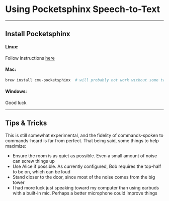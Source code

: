 # Using Pocketsphinx Speech-to-Text

---
## Install Pocketsphinx
#### Linux:
Follow instructions [here](https://github.com/cmusphinx/pocketsphinx)


#### Mac:
```bash
brew install cmu-pocketsphinx  # will probably not work without some troubleshooting
```

#### Windows:
Good luck

---

## Tips & Tricks
This is still somewhat experimental, and the fidelity of commands-spoken to commands-heard is far from perfect.  That being said, some things to help maximize:
- Ensure the room is as quiet as possible. Even a small amount of noise can screw things up
- Use Alice if possible. As currently configured, Bob requires the top-half to be on, which can be loud
- Stand closer to the door, since most of the noise comes from the big tower
- I had more luck just speaking toward my computer than using earbuds with a built-in mic. Perhaps a better microphone could improve things


